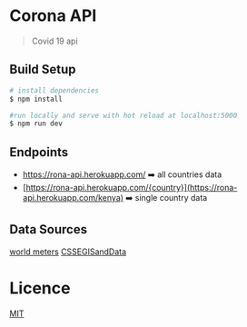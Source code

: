 # Corona API 
> Covid 19 api 

## Build Setup

```bash
# install dependencies
$ npm install

#run locally and serve with hot reload at localhost:5000
$ npm run dev

```

## Endpoints
* https://rona-api.herokuapp.com/ ➡️ all countries data
* [https://rona-api.herokuapp.com/{country}](https://rona-api.herokuapp.com/kenya) ➡️ single country data

## Data Sources
[world meters](https://https://www.worldometers.info/coronavirus/)
[CSSEGISandData](https://github.com/CSSEGISandData/COVID-19/tree/master/csse_covid_19_data)






# Licence
[MIT](https://github.com/Opensource-254/corona-api/blob/master/LICENSE)

